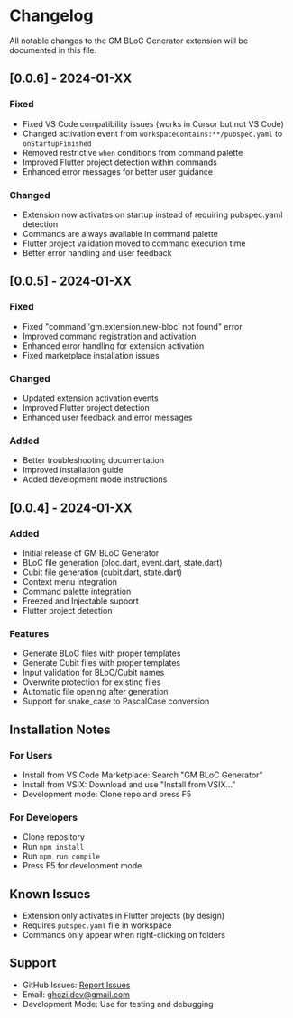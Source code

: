 # Changelog

All notable changes to the GM BLoC Generator extension will be documented in this file.

## [0.0.6] - 2024-01-XX

### Fixed
- Fixed VS Code compatibility issues (works in Cursor but not VS Code)
- Changed activation event from `workspaceContains:**/pubspec.yaml` to `onStartupFinished`
- Removed restrictive `when` conditions from command palette
- Improved Flutter project detection within commands
- Enhanced error messages for better user guidance

### Changed
- Extension now activates on startup instead of requiring pubspec.yaml detection
- Commands are always available in command palette
- Flutter project validation moved to command execution time
- Better error handling and user feedback

## [0.0.5] - 2024-01-XX

### Fixed
- Fixed "command 'gm.extension.new-bloc' not found" error
- Improved command registration and activation
- Enhanced error handling for extension activation
- Fixed marketplace installation issues

### Changed
- Updated extension activation events
- Improved Flutter project detection
- Enhanced user feedback and error messages

### Added
- Better troubleshooting documentation
- Improved installation guide
- Added development mode instructions

## [0.0.4] - 2024-01-XX

### Added
- Initial release of GM BLoC Generator
- BLoC file generation (bloc.dart, event.dart, state.dart)
- Cubit file generation (cubit.dart, state.dart)
- Context menu integration
- Command palette integration
- Freezed and Injectable support
- Flutter project detection

### Features
- Generate BLoC files with proper templates
- Generate Cubit files with proper templates
- Input validation for BLoC/Cubit names
- Overwrite protection for existing files
- Automatic file opening after generation
- Support for snake_case to PascalCase conversion

## Installation Notes

### For Users
- Install from VS Code Marketplace: Search "GM BLoC Generator"
- Install from VSIX: Download and use "Install from VSIX..."
- Development mode: Clone repo and press F5

### For Developers
- Clone repository
- Run `npm install`
- Run `npm run compile`
- Press F5 for development mode

## Known Issues

- Extension only activates in Flutter projects (by design)
- Requires `pubspec.yaml` file in workspace
- Commands only appear when right-clicking on folders

## Support

- GitHub Issues: [Report Issues](https://github.com/ghozimahdi/vscode-flutter-bloc-generator/issues)
- Email: ghozi.dev@gmail.com
- Development Mode: Use for testing and debugging 